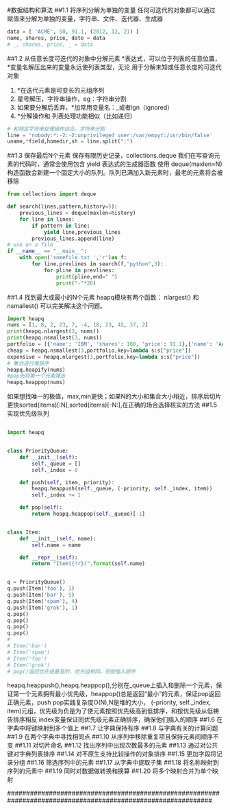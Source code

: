 #数据结构和算法
##1.1 将序列分解为单独的变量
任何可迭代的对象都可以通过 赋值来分解为单独的变量，字符串、文件、迭代器、生成器
```python
data = [ 'ACME', 50, 91.1, (2012, 12, 21) ] 
name, shares, price, date = data 
# _, shares, price, _ = data

```
##1.2 从任意长度可迭代的对象中分解元素
*表达式，可以位于列表的任意位置，*变量名解压出来的变量永远使列表类型，无论
用于分解未知或任意长度的可迭代对象
1. *在迭代元素是可变长的元组序列
2. 星号解压，字符串操作，eg：字符串分割
3. 如果要分解后丢弃，*加常用变量名：_或者ign（ignored）
4. *分解操作和 列表处理功能相似（比如递归）
```python
# 和特定字符串处理操作结合，字符串分割
line = 'nobody:*:-2:-2:unprivileged user:/var/empyt:/usr/bin/false'
uname,*field,homedir,sh = line.split(":")
```
##1.3 保存最后N个元素
保存有限历史记录，collections.deque
我们在写查询元素的代码时，通常会使用包含 yield 表达式的生成器函数
使用 deque(maxlen=N) 构造函数会新建一个固定大小的队列。队列已满加入新元素时，最老的元素将会被移除
```python
from collections import deque

def search(lines,pattern,history=5):
    previous_lines = deque(maxlen=history)
    for line in lines:
        if pattern in line:
            yield line,previous_lines
        previous_lines.append(line)
# use on a file
if __name__ == "__main__":
    with open('somefile.txt ','r')as f:
        for line,prevlines in search(f,"python",3):
            for pline in prevlines:
                print(pline,end=" ")
                print("-"*20)
```

##1.4 找到最大或最小的N个元素
heapq模块有两个函数： nlargest() 和 nsmallest() 可以完美解决这个问题。
```python
import heapq
nums = [1, 8, 2, 23, 7, -4, 18, 23, 42, 37, 2]
print(heapq.nlargest(3, nums))
print(heapq.nsmallest(3, nums))
portfolio = [{'name': 'IBM', 'shares': 100, 'price': 91.1},{'name': 'AAPL', 'shares': 50, 'price': 543.22}, {'name': 'FB', 'shares': 200, 'price': 21.09}, {'name': 'HPQ', 'shares': 35, 'price': 31.75}, {'name': 'YHOO', 'shares': 45, 'price': 16.35}, {'name': 'ACME', 'shares': 75, 'price': 115.65}]
cheap = heapq.nsmallest(3,portfolio,key=lambda s:s["price"])
expensive = heapq.nlargest(3,portfolio,key=lambda s:s["price"])
# 集合进行堆排序
heapq.heapify(nums)
#pop先将第一个元素弹出
heapq.heappop(nums)

```
如果想找唯一的极值，max,min更快；如果N的大小和集合大小相近，排序后切片更快sorted(items)[:N],sorted(items)[-N:],在正确的场合选择核实的方法
##1.5 实现优先级队列
```python

import heapq


class PriorityQueue:
    def __init__(self):
        self._queue = []
        self._index = 0

    def push(self, item, priority):
        heapq.heappush(self._queue, (-priority, self._index, item))
        self._index += 1

    def pop(self):
        return heapq.heappop(self._queue)[-1]


class Item:
    def __init__(self, name):
        self.name = name

    def __repr__(self):
        return "Item({!r})".format(self.name)


q = PriorityQueue()
q.push(Item('foo'), 1)
q.push(Item('bar'), 5)
q.push(Item('spam'), 4)
q.push(Item('grok'), 1)
q.pop()
q.pop()
q.pop()
q.pop()
# 
# Item('bar')
# Item('spam')
# Item('foo')
# Item('grok')
# pop()返回优先级最高的，优先级相同，则按插入顺序
```
heapq.heappush(),heapq.heappop(),分别在_queue上插入和删除一个元素，保证第一个元素拥有最小优先级，heappop()总是返回“最小”的元素，保证pop返回正确元素，push pop实践复杂度O(N),N是堆的大小，
(-priority, self._index, item)元组，优先级为负是为了使元素按照优先级高到低排序，和按优先级从低祷告排序相反
index变量保证同优先级元素正确排序，确保他们插入的顺序
##1.6 在字典中将键映射到多个值上
##1.7 让字典保持有序
##1.8 与字典有关的计算问题
##1.9 在两个字典中寻找相同点
##1.10 从序列中移除重复项且保持元素间顺序不变
##1.11 对切片命名
##1.12 找出序列中出现次数最多的元素
##1.13 通过对公共键对字典列表排序
##1.14 对不原生支持比较操作的对象排序
##1.15 更加字段将记录分组
##1.16 筛选序列中的元素
##1.17 从字典中提取子集
##1.18 将名称映射到序列的元素中
##1.19 同时对数据做转换和换算
##1.20 将多个映射合并为单个映射


##############################################################################################################